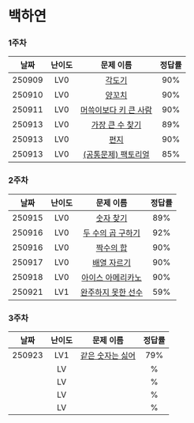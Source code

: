 # 백하연

### 1주차

| **날짜** | **난이도** |                                       **문제 이름**                                       | **정답률** |
| :------: | :--------: | :---------------------------------------------------------------------------------------: | :--------: |
|  250909  |    LV0     |        [각도기](https://school.programmers.co.kr/learn/courses/30/lessons/120829)         |    90%     |
|  250910  |    LV0     |        [양꼬치](https://school.programmers.co.kr/learn/courses/30/lessons/120830)         |    90%     |
|  250911  |    LV0     | [머쓱이보다 키 큰 사람](https://school.programmers.co.kr/learn/courses/30/lessons/120585) |    90%     |
|  250913  |    LV0     |    [가장 큰 수 찾기](https://school.programmers.co.kr/learn/courses/30/lessons/120899)    |    89%     |
|  250913  |    LV0     |         [편지](https://school.programmers.co.kr/learn/courses/30/lessons/120898)          |    90%     |
|  250913  |    LV0     |  [(공통문제) 팩토리얼](https://school.programmers.co.kr/learn/courses/30/lessons/120848)  |    85%     |

### 2주차

| **날짜** | **난이도** |                                     **문제 이름**                                     | **정답률** |
| :------: | :--------: | :-----------------------------------------------------------------------------------: | :--------: |
|  250915  |    LV0     |     [숫자 찾기](https://school.programmers.co.kr/learn/courses/30/lessons/120904)     |    89%     |
|  250916  |    LV0     | [두 수의 곱 구하기](https://school.programmers.co.kr/learn/courses/30/lessons/120804) |    92%     |
|  250916  |    LV0     |     [짝수의 합](https://school.programmers.co.kr/learn/courses/30/lessons/120831)     |    90%     |
|  250917  |    LV0     |    [배열 자르기](https://school.programmers.co.kr/learn/courses/30/lessons/120833)    |    90%     |
|  250918  |    LV0     | [아이스 아메리카노](https://school.programmers.co.kr/learn/courses/30/lessons/120819) |    90%     |
|  250921  |    LV1     | [완주하지 못한 선수](https://school.programmers.co.kr/learn/courses/30/lessons/42576) |    59%     |

### 3주차

| **날짜** | **난이도** |                                    **문제 이름**                                    | **정답률** |
| :------: | :--------: | :---------------------------------------------------------------------------------: | :--------: |
|  250923  |    LV1     | [같은 숫자는 싫어](https://school.programmers.co.kr/learn/courses/30/lessons/12906) |    79%     |
|          |     LV     |                                        [ ]()                                        |     %      |
|          |     LV     |                                        []()                                         |     %      |
|          |     LV     |                                        []()                                         |     %      |
|          |     LV     |                                        []()                                         |     %      |
